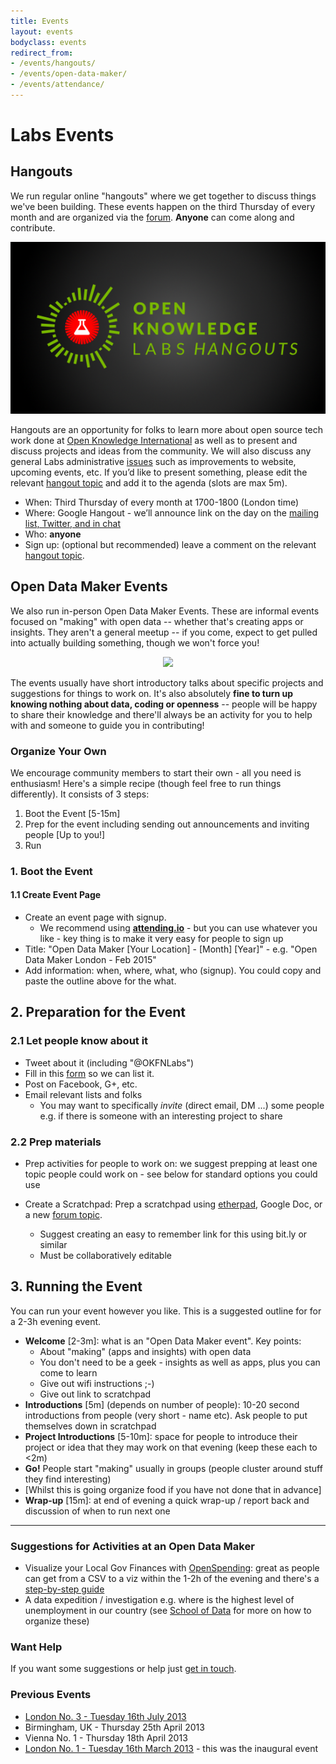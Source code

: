 ```yaml
---
title: Events
layout: events
bodyclass: events
redirect_from:
- /events/hangouts/
- /events/open-data-maker/
- /events/attendance/
---
```


# Labs Events 

## Hangouts

We run regular online "hangouts" where we get together to discuss
things we've been building.  These events happen on the third Thursday
of every month and are organized via the
[forum](https://discuss.okfn.org/tags/labs-hangout).  **Anyone** can
come along and contribute.

<center>
<img class="events" src="/img/hangouts.png">
</center>

Hangouts are an opportunity for folks to learn more about open source
tech work done at [Open Knowledge International](http://okfn.org) as
well as to present and discuss projects and ideas from the
community. We will also discuss any general Labs administrative
[issues](https://github.com/okfn/okfn.github.com/issues) such as
improvements to website, upcoming events, etc.  If you’d like to
present something, please edit the relevant
[hangout topic](https://discuss.okfn.org/tags/labs-hangout) and add it
to the agenda (slots are max 5m).

* When: Third Thursday of every month at 1700-1800 (London time)
* Where: Google Hangout - we’ll announce link on the day on the [mailing list, Twitter, and in chat][contact]
* Who: **anyone**
* Sign up: (optional but recommended) leave a comment on the relevant [hangout topic](https://discuss.okfn.org/tags/labs-hangout).

[contact]: /contact/
[etherpad]: http://pad.okfn.org/p/labs-hangouts

## Open Data Maker Events

We also run in-person Open Data Maker Events.  These are informal
events focused on "making" with open data -- whether that's creating
apps or insights. They aren't a general meetup -- if you come, expect
to get pulled into actually building something, though we won't force
you!

<center>
<img class="events" src="http://farm9.staticflickr.com/8524/8500104205_4e209ef952.jpg">
</center>

The events usually have short introductory talks about specific
projects and suggestions for things to work on. It's also absolutely
**fine to turn up knowing nothing about data, coding or openness** --
people will be happy to share their knowledge and there'll always be
an activity for you to help with and someone to guide you in
contributing!

### Organize Your Own

We encourage community members to start their own - all you need is
enthusiasm!  Here's a simple recipe (though feel free to run things
differently). It consists of 3 steps:

1. Boot the Event [5-15m]
2. Prep for the event including sending out announcements and inviting people [Up to you!]
3. Run

### 1. Boot the Event

#### 1.1 Create Event Page

* Create an event page with signup.
  * We recommend using **[attending.io](http://attending.io/)** - but you can use
  whatever you like - key thing is to make it very easy for people to sign up
* Title: "Open Data Maker [Your Location] - [Month] [Year]" - e.g. "Open Data Maker London - Feb 2015"
* Add information: when, where, what, who (signup). You could copy and paste the
  outline above for the what.
  
## 2. Preparation for the Event

### 2.1 Let people know about it

* Tweet about it (including "@OKFNLabs")
* Fill in this
[form](https://docs.google.com/forms/d/1aVfNrdhpPaKDk36HCjpujMzqDsVVr-DhYr3pIYuZWVU/viewform)
so we can list it.
* Post on Facebook, G+, etc.
* Email relevant lists and folks
  * You may want to specifically *invite* (direct email, DM ...) some people
    e.g. if there is someone with an interesting project to share

### 2.2 Prep materials

* Prep activities for people to work on: we suggest prepping at least one topic
  people could work on - see below for standard options you could use

* Create a Scratchpad: Prep a scratchpad using [etherpad][etherpad], Google Doc, or a new [forum topic](https://discuss.okfn.org/c/open-knowledge-labs/).
  * Suggest creating an easy to remember link for this using bit.ly or similar
  * Must be collaboratively editable

[etherpad]: http://new.okfnpad.org/

## 3. Running the Event

You can run your event however you like. This is a suggested outline for for a 2-3h evening event.

* **Welcome** [2-3m]: what is an "Open Data Maker event". Key points:
  * About "making" (apps and insights) with open data
  * You don't need to be a geek - insights as well as apps, plus you can come to learn
  * Give out wifi instructions ;-)
  * Give out link to scratchpad
* **Introductions** [5m] (depends on number of people): 10-20 second introductions
  from people (very short - name etc). Ask people to put themselves down in
  scratchpad
* **Project Introductions** [5-10m]: space for people to introduce their project or idea
  that they may work on that evening (keep these each to <2m)
* **Go!** People start "making" usually in groups (people cluster around stuff they find interesting)
* [Whilst this is going organize food if you have not done that in advance]
* **Wrap-up** [15m]: at end of evening a quick wrap-up / report back and discussion of when to run next one

----

### Suggestions for Activities at an Open Data Maker

* Visualize your Local Gov Finances with [OpenSpending][os]: great as people can
  get from a CSV to a viz within the 1-2h of the evening and there's a
  [step-by-step guide][os-guide]
* A data expedition / investigation e.g. where is the highest level of
  unemployment in our country (see [School of Data][scoda] for more on how to
  organize these)

[scoda]: http://schoolofdata.org/
[os]: http://openspending.org/
[os-guide]: https://docs.google.com/a/okfn.org/document/d/1YBXX6du4rOV6OutZncT7gyJeOA7zHml3cC1TtWJW65w/edit

### Want Help

If you want some suggestions or help just [get in touch](/contact/). 

### Previous Events

* [London No. 3 - Tuesday 16th July 2013](http://okfnlabs.org/blog/events/2013/07/08/open-data-maker-night-london-3.html)
* Birmingham, UK - Thursday 25th April 2013
* Vienna No. 1 - Thursday 18th April 2013
* [London No. 1 - Tuesday 16th March 2013](http://blog.okfn.org/2013/03/13/open-data-maker-night/) - this was the inaugural event

